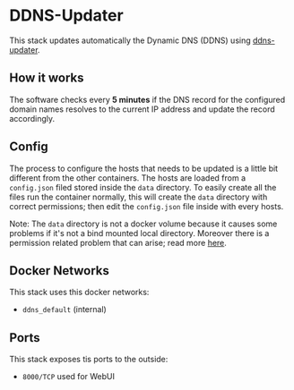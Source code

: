 # DDNS-Updater

This stack updates automatically the Dynamic DNS (DDNS) using [ddns-updater](https://github.com/qdm12/ddns-updater).

## How it works

The software checks every **5 minutes** if the DNS record for the configured domain names resolves to the current IP address and update the record accordingly.

## Config

The process to configure the hosts that needs to be updated is a little bit different from the other containers.
The hosts are loaded from a `config.json` filed stored inside the `data` directory.
To easily create all the files run the container normally, this will create the `data` directory with correct permissions; then edit the `config.json` file inside with every hosts.

Note: The `data` directory is not a docker volume because it causes some problems if it's not a bind mounted local directory. Moreover there is a permission related problem that can arise; read more [here](https://github.com/qdm12/ddns-updater#setup).

## Docker Networks

This stack uses this docker networks:

- `ddns_default` (internal)

## Ports

This stack exposes tis ports to the outside:

- `8000/TCP` used for WebUI
